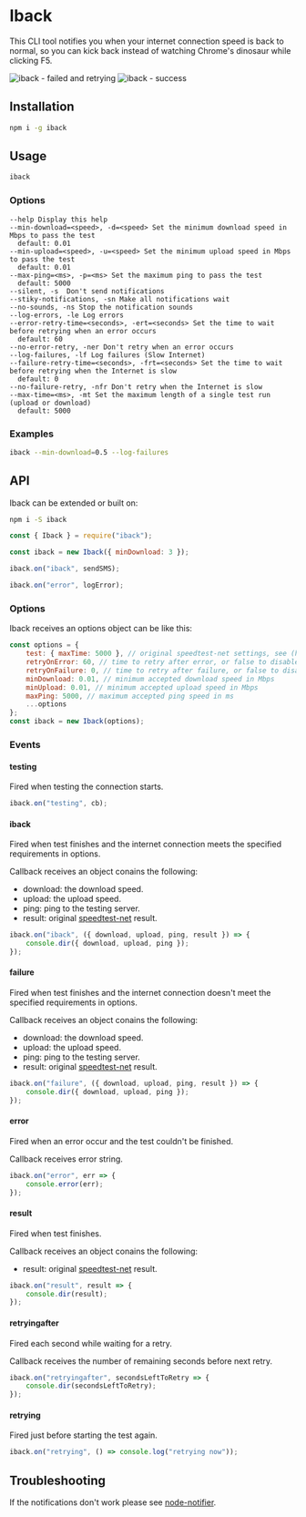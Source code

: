 # Iback

This CLI tool notifies you when your internet connection speed is back to normal, so you can kick back instead of watching Chrome's dinosaur while clicking F5.

![iback - failed and retrying](https://user-images.githubusercontent.com/39221661/41248474-ddffa7c8-6db9-11e8-85f7-0abdda54926a.png)
![iback - success](https://user-images.githubusercontent.com/39221661/41237716-e3c62c44-6d9c-11e8-9e13-2c0740b1503f.png)


## Installation

```sh
npm i -g iback
```

## Usage

```sh
iback
```

### Options

    --help Display this help
    --min-download=<speed>, -d=<speed> Set the minimum download speed in Mbps to pass the test
      default: 0.01
    --min-upload=<speed>, -u=<speed> Set the minimum upload speed in Mbps to pass the test
      default: 0.01
    --max-ping=<ms>, -p=<ms> Set the maximum ping to pass the test
      default: 5000
    --silent, -s  Don't send notifications
    --stiky-notifications, -sn Make all notifications wait
    --no-sounds, -ns Stop the notification sounds
    --log-errors, -le Log errors
    --error-retry-time=<seconds>, -ert=<seconds> Set the time to wait before retrying when an error occurs
      default: 60
    --no-error-retry, -ner Don't retry when an error occurs
    --log-failures, -lf Log failures (Slow Internet)
    --failure-retry-time=<seconds>, -frt=<seconds> Set the time to wait before retrying when the Internet is slow
      default: 0
    --no-failure-retry, -nfr Don't retry when the Internet is slow
    --max-time=<ms>, -mt Set the maximum length of a single test run (upload or download)
      default: 5000

### Examples

```sh
iback --min-download=0.5 --log-failures
```

## API

Iback can be extended or built on:

```sh
npm i -S iback
```

```js
const { Iback } = require("iback");

const iback = new Iback({ minDownload: 3 });

iback.on("iback", sendSMS);

iback.on("error", logError);
```

### Options

Iback receives an options object can be like this:

```js
const options = {
    test: { maxTime: 5000 }, // original speedtest-net settings, see (https://github.com/ddsol/speedtest.net)
    retryOnError: 60, // time to retry after error, or false to disable autoretry on errors
    retryOnFailure: 0, // time to retry after failure, or false to disable autoretry on errors
    minDownload: 0.01, // minimum accepted download speed in Mbps
    minUpload: 0.01, // minimum accepted upload speed in Mbps
    maxPing: 5000, // maximum accepted ping speed in ms
    ...options
};
const iback = new Iback(options);
```

### Events

#### testing

Fired when testing the connection starts.

```js
iback.on("testing", cb);
```

#### iback

Fired when test finishes and the internet connection meets the specified requirements in options.

Callback receives an object conains the following:

-   download: the download speed.
-   upload: the upload speed.
-   ping: ping to the testing server.
-   result: original [speedtest-net](https://github.com/ddsol/speedtest.net) result.

```js
iback.on("iback", ({ download, upload, ping, result }) => {
    console.dir({ download, upload, ping });
});
```

#### failure

Fired when test finishes and the internet connection doesn't meet the specified requirements in options.

Callback receives an object conains the following:

-   download: the download speed.
-   upload: the upload speed.
-   ping: ping to the testing server.
-   result: original [speedtest-net](https://github.com/ddsol/speedtest.net) result.

```js
iback.on("failure", ({ download, upload, ping, result }) => {
    console.dir({ download, upload, ping });
});
```

#### error

Fired when an error occur and the test couldn't be finished.

Callback receives error string.

```js
iback.on("error", err => {
    console.error(err);
});
```

#### result

Fired when test finishes.

Callback receives an object conains the following:

-   result: original [speedtest-net](https://github.com/ddsol/speedtest.net) result.

```js
iback.on("result", result => {
    console.dir(result);
});
```

#### retryingafter

Fired each second while waiting for a retry.

Callback receives the number of remaining seconds before next retry.

```js
iback.on("retryingafter", secondsLeftToRetry => {
    console.dir(secondsLeftToRetry);
});
```

#### retrying

Fired just before starting the test again.

```js
iback.on("retrying", () => console.log("retrying now"));
```

## Troubleshooting

If the notifications don't work please see [node-notifier](https://github.com/mikaelbr/node-notifier).
